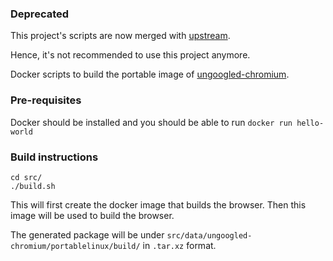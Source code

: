 ### Deprecated
This project's scripts are now merged with
[upstream](https://github.com/ungoogled-software/ungoogled-chromium-portablelinux/issues/18).

Hence, it's not recommended to use this project anymore.


Docker scripts to build the portable image of [ungoogled-chromium](https://github.com/Eloston/ungoogled-chromium).

### Pre-requisites
Docker should be installed and you should be able to run `docker run hello-world`

### Build instructions

```
cd src/
./build.sh
```

This will first create the docker image that builds the browser. Then this image will be used to build the browser.

The generated package will be under `src/data/ungoogled-chromium/portablelinux/build/` in `.tar.xz` format.

